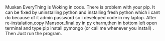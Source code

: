 Muskan EveryThing is Woking in code.
There is problem with your pip.
It can be fixed by uninstalling python and installing fresh python which i cant do because of it admin password so i developed code in my laptop.
After re-instalation,copy Mansoor_final.py in py charm,then in bottom left open terminal and type pip install pymongo (or call me whenever you install) .
Then Just run the program.
